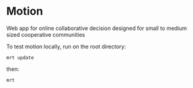 Motion
======

Web app for online collaborative decision designed for small to medium sized cooperative communities

To test motion locally, run on the root directory:

``` mrt update ```

then:

``` mrt ```


